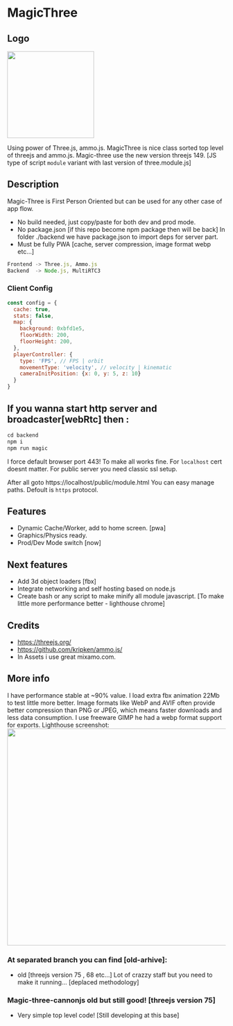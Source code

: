 
# MagicThree

## Logo
<img src="https://github.com/zlatnaspirala/magic-three/blob/main/magic-three-ammo/public/assets/icons/icon.png" width="200" height="200">

Using power of Three.js, ammo.js. MagicThree is nice class sorted top level of threejs and ammo.js. Magic-three use the new version threejs 149.
[JS type of script `module` variant with last version of three.module.js] 

## Description
  Magic-Three is First Person Oriented but can be used for any other case of app flow.
  - No build needed, just copy/paste for both dev and prod mode.
  - No package.json [if this repo become npm package then will be back]
    In folder ./backend we have package.json to import deps for server part.
  - Must be fully PWA [cache, server compression, image format webp etc...]

```js
Frontend -> Three.js, Ammo.js
Backend  -> Node.js, MultiRTC3
```

### Client Config

```js
const config = {
  cache: true,
  stats: false,
  map: {
    background: 0xbfd1e5,
    floorWidth: 200,
    floorHeight: 200,
  },
  playerController: {
    type: 'FPS', // FPS | orbit
    movementType: 'velocity', // velocity | kinematic
    cameraInitPosition: {x: 0, y: 5, z: 10}
  }
}
```
## If you wanna start http server and broadcaster[webRtc] then :

```js
cd backend
npm i
npm run magic
```

I force default browser port 443! To make all works fine.
For `localhost` cert doesnt matter. For public server you need classic ssl setup.

After all goto https://localhost/public/module.html
You can easy manage paths. Defoult is `https` protocol.


## Features
 - Dynamic Cache/Worker, add to home screen. [pwa]
 - Graphics/Physics ready.
 - Prod/Dev Mode switch [now]

## Next features
 - Add 3d object loaders [fbx]
 - Integrate networking and self hosting based on node.js
 - Create bash or any script to make minify all module javascript. [To make little more performance better - lighthouse chrome]

## Credits
 - https://threejs.org/
 - https://github.com/kripken/ammo.js/
 - In Assets i use great mixamo.com.

## More info
I have performance stable at ~90% value. I load extra fbx animation 22Mb to test little more better.
Image formats like WebP and AVIF often provide better compression than PNG or JPEG, 
which means faster downloads and less data consumption. I use freeware GIMP he had a webp format support for exports.
Lighthouse screenshot:
<img src="https://github.com/zlatnaspirala/magic-three/blob/main/non-project-files/pwa.png" width="800" height="500">


### At separated branch you can find [old-arhive]:
- old [threejs version 75 , 68 etc...]
   Lot of crazzy staff but you need to make it running... [deplaced methodology]

### Magic-three-cannonjs old but still good! [threejs version 75]
 - Very simple top level code! [Still developing at this base]
